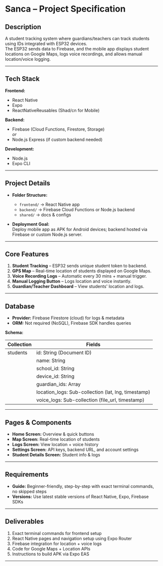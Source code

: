 # Sanca – Project Specification

## Description
A student tracking system where guardians/teachers can track students using IDs integrated with ESP32 devices.  
The ESP32 sends data to Firebase, and the mobile app displays student locations on Google Maps, logs voice recordings, and allows manual location/voice logging.

---

## Tech Stack
**Frontend:**
- React Native
- Expo
- ReactNativeReusables (Shad/cn for Mobile)

**Backend:**
- Firebase (Cloud Functions, Firestore, Storage)  
  *or*  
- Node.js Express (if custom backend needed)

**Development:**
- Node.js
- Expo CLI

---

## Project Details
- **Folder Structure:**  
  - `frontend/` → React Native app  
  - `backend/` → Firebase Cloud Functions or Node.js backend  
  - `shared/` → docs & configs  

- **Deployment Goal:**  
  Deploy mobile app as APK for Android devices; backend hosted via Firebase or custom Node.js server.

---

## Core Features
1. **Student Tracking** – ESP32 sends unique student token to backend.  
2. **GPS Map** – Real-time location of students displayed on Google Maps.  
3. **Voice Recording Logs** – Automatic every 30 mins + manual trigger.  
4. **Manual Logging Button** – Logs location and voice instantly.  
5. **Guardian/Teacher Dashboard** – View students' location and logs.

---

## Database
- **Provider:** Firebase Firestore (cloud) for logs & metadata  
- **ORM:** Not required (NoSQL), Firebase SDK handles queries  

**Schema:**  

| Collection      | Fields                                                  |
|------------------|--------------------------------------------------------|
| students         | id: String (Document ID)                               |
|                  | name: String                                           |
|                  | school_id: String                                      |
|                  | device_id: String                                      |
|                  | guardian_ids: Array                                    |
|                  | location_logs: Sub-collection (lat, lng, timestamp)     |
|                  | voice_logs: Sub-collection (file_url, timestamp)        |

---

## Pages & Components
- **Home Screen:** Overview & quick buttons  
- **Map Screen:** Real-time location of students  
- **Logs Screen:** View location + voice history  
- **Settings Screen:** API keys, backend URL, and account settings  
- **Student Details Screen:** Student info & logs  

---

## Requirements
- **Guide:** Beginner-friendly, step-by-step with exact terminal commands, no skipped steps  
- **Versions:** Use latest stable versions of React Native, Expo, Firebase SDKs  

---

## Deliverables
1. Exact terminal commands for frontend setup  
2. React Native pages and navigation setup using Expo Router  
3. Firebase integration for location + voice logs  
4. Code for Google Maps + Location APIs  
5. Instructions to build APK via Expo EAS  

---
